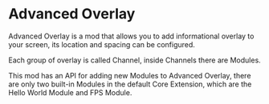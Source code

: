 # Advanced Overlay
Advanced Overlay is a mod that allows you to add informational overlay to your screen, its location and spacing can be configured.

Each group of overlay is called Channel, inside Channels there are Modules.

This mod has an API for adding new Modules to Advanced Overlay, there are only two built-in Modules in the default Core Extension, which are the Hello World Module and FPS Module.
